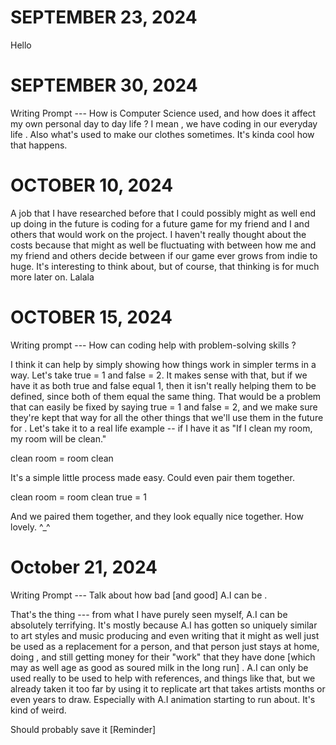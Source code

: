 # SEPTEMBER 23, 2024
Hello
# SEPTEMBER 30, 2024
Writing Prompt --- How is Computer Science used, and how does it affect my own personal day to day life ?
I mean , we have coding in our everyday life . Also what's used to make our clothes sometimes. It's kinda cool how that happens.
# OCTOBER 10, 2024
A job that I have researched before that I could possibly might as well end up doing in the future is coding for a future game for my friend and I and others that would
work on the project. I haven't really thought about the costs because that might as well be fluctuating with between how me and my friend and others decide between 
if our game ever grows from indie to huge. It's interesting to think about, but of course, that thinking is for much more later on. Lalala
# OCTOBER 15, 2024
Writing prompt --- How can coding help with problem-solving skills ?

I think it can help by simply showing how things work in simpler terms in a way. Let's take true = 1 and false = 2. It makes sense with that, but if we have it as both true and false equal 1, then it isn't
really helping them to be defined, since both of them equal the same thing. That would be a problem that can easily be fixed by saying true = 1 and false = 2, and we make sure they're kept that way
for all the other things that we'll use them in the future for . Let's take it to a real life example -- if I have it as "If I clean my room, my room will be clean."

clean room = room clean

It's a simple little process made easy. Could even pair them together.

clean room = room clean
true = 1

And we paired them together, and they look equally nice together. How lovely. ^_^
# October 21, 2024
Writing Prompt --- Talk about how bad [and good] A.I can be .

That's the thing --- from what I have purely seen myself, A.I can be absolutely terrifying. It's mostly because A.I has gotten so uniquely similar to art styles and music producing and even writing that it might as well just be used as a replacement for a person, and that person just stays at home, doing <nothing>, and still getting money for their "work" that they have done [which may as well age as good as soured milk in the long run] . A.I can only be used really to be used to help with references, and things like that, but we already taken it too far by using it to replicate art that takes artists months or even years to draw. Especially with A.I animation starting to run about. It's kind of weird.


Should probably save it [Reminder]
